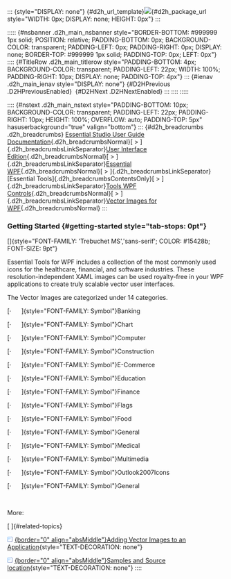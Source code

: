 ::: {style="DISPLAY: none"}
[](ms-xhelp:///?Id=d2h_url_template){#d2h_url_template}![](!package_url!){#d2h_package_url style="WIDTH: 0px; DISPLAY: none; HEIGHT: 0px"}
:::

::::: {#nsbanner .d2h_main_nsbanner style="BORDER-BOTTOM: #999999 1px solid; POSITION: relative; PADDING-BOTTOM: 0px; BACKGROUND-COLOR: transparent; PADDING-LEFT: 0px; PADDING-RIGHT: 0px; DISPLAY: none; BORDER-TOP: #999999 1px solid; PADDING-TOP: 0px; LEFT: 0px"}
:::: {#TitleRow .d2h_main_titlerow style="PADDING-BOTTOM: 4px; BACKGROUND-COLOR: transparent; PADDING-LEFT: 22px; WIDTH: 100%; PADDING-RIGHT: 10px; DISPLAY: none; PADDING-TOP: 4px"}
::: {#ienav .d2h_main_ienav style="DISPLAY: none"}
[](ms-xhelp:///?Id=b7378019-866f-4d94-936e-8fb8c9d8a659){#D2HPrevious .D2HPreviousEnabled}  [](ms-xhelp:///?Id=34278c2c-1002-402e-9075-dd9506815dc4){#D2HNext .D2HNextEnabled}
:::
::::
:::::

:::: {#nstext .d2h_main_nstext style="PADDING-BOTTOM: 10px; BACKGROUND-COLOR: transparent; PADDING-LEFT: 22px; PADDING-RIGHT: 10px; HEIGHT: 100%; OVERFLOW: auto; PADDING-TOP: 5px" hasuserbackground="true" valign="bottom"}
::: {#d2h_breadcrumbs .d2h_breadcrumbs}
[Essential Studio User Guide Documentation](ms-xhelp:///?Id=12457748-09e3-4d74-a240-8e049cedf030){.d2h_breadcrumbsNormal}[ \> ]{.d2h_breadcrumbsLinkSeparator}[User Interface Edition](ms-xhelp:///?Id=c29296b7-531c-413b-a0ec-488ca1f7f669){.d2h_breadcrumbsNormal}[ \> ]{.d2h_breadcrumbsLinkSeparator}[Essential WPF](ms-xhelp:///?Id=7f4f82c5-151c-4262-94d0-75c4626c77bc){.d2h_breadcrumbsNormal}[ \> ]{.d2h_breadcrumbsLinkSeparator}[Essential Tools]{.d2h_breadcrumbsContentsOnly}[ \> ]{.d2h_breadcrumbsLinkSeparator}[Tools WPF Controls](ms-xhelp:///?Id=2ea58a12-9426-4a63-96b4-89eb80232c2c){.d2h_breadcrumbsNormal}[ \> ]{.d2h_breadcrumbsLinkSeparator}[Vector Images for WPF](ms-xhelp:///?Id=b7378019-866f-4d94-936e-8fb8c9d8a659){.d2h_breadcrumbsNormal}
:::

### Getting Started {#getting-started style="tab-stops: 0pt"}

[]{style="FONT-FAMILY: 'Trebuchet MS','sans-serif'; COLOR: #15428b; FONT-SIZE: 9pt"} 

Essential Tools for WPF includes a collection of the most commonly used icons for the healthcare, financial, and software industries. These resolution-independent XAML images can be used royalty-free in your WPF applications to create truly scalable vector user interfaces.

The Vector Images are categorized under 14 categories.

[·      ]{style="FONT-FAMILY: Symbol"}Banking

[·      ]{style="FONT-FAMILY: Symbol"}Chart

[·      ]{style="FONT-FAMILY: Symbol"}Computer

[·      ]{style="FONT-FAMILY: Symbol"}Construction

[·      ]{style="FONT-FAMILY: Symbol"}E-Commerce

[·      ]{style="FONT-FAMILY: Symbol"}Education

[·      ]{style="FONT-FAMILY: Symbol"}Finance

[·      ]{style="FONT-FAMILY: Symbol"}Flags

[·      ]{style="FONT-FAMILY: Symbol"}Food

[·      ]{style="FONT-FAMILY: Symbol"}General

[·      ]{style="FONT-FAMILY: Symbol"}Medical

[·      ]{style="FONT-FAMILY: Symbol"}Multimedia

[·      ]{style="FONT-FAMILY: Symbol"}Outlook2007Icons

[·      ]{style="FONT-FAMILY: Symbol"}General

 

More:

[ ]{#related-topics}

[![](button.gif){border="0" align="absMiddle"}Adding Vector Images to an Application](ms-xhelp:///?Id=f2e1279f-bb07-4efc-b0c3-7dad8642dbe5){style="TEXT-DECORATION: none"}

[![](button.gif){border="0" align="absMiddle"}Samples and Source location](ms-xhelp:///?Id=e7986f21-4403-4738-8228-b58d441318c9){style="TEXT-DECORATION: none"}
::::
